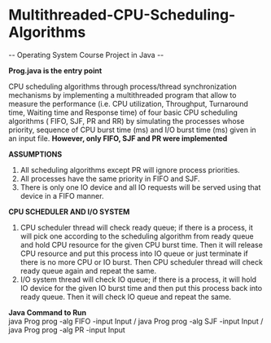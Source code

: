 # Multithreaded-CPU-Scheduling-Algorithms
-- Operating System Course Project in Java --

**Prog.java is the entry point**

CPU scheduling algorithms through process/thread synchronization mechanisms by implementing a multithreaded program that allow to measure the performance (i.e. CPU utilization, Throughput, Turnaround time, Waiting time and Response time) of four basic CPU scheduling algorithms ( FIFO, SJF, PR and RR) by simulating the processes whose priority, sequence of CPU burst time (ms) and I/O burst time (ms) given in an input file. **However, only FIFO, SJF and PR were implemented**

<p><strong>ASSUMPTIONS</strong><br>
  
1.	All scheduling algorithms except PR will ignore process priorities.<br>
2.	All processes have the same priority in FIFO and SJF.<br>
3.	There is only one IO device and all IO requests will be served using that device in a FIFO manner.
</p>

<p><strong>CPU SCHEDULER AND I/O SYSTEM</strong><br>
  
1.	CPU scheduler thread will check ready queue; if there is a process, it will pick one according to the scheduling algorithm from ready queue and hold CPU resource for the given CPU burst time. Then it will release CPU resource and put this process into IO queue or just terminate if there is no more CPU or IO burst. Then CPU scheduler thread will check ready queue again and repeat the same.<br>
2.	 I/O system thread will check IO queue; if there is a process, it will hold IO device for the given IO burst time and then put this process back into ready queue. Then it will check IO queue and repeat the same.
</p>

<strong>Java Command to Run</strong><br>
java Prog prog -alg FIFO -input Input / java Prog prog -alg SJF -input Input / java Prog prog -alg PR -input Input

